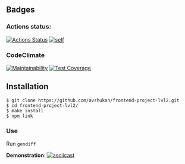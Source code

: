 ## Badges
### Actions status:
[![Actions Status](https://github.com/avshukan/frontend-project-lvl2/workflows/hexlet-check/badge.svg)](https://github.com/avshukan/frontend-project-lvl2/actions)
[![self](https://github.com/avshukan/frontend-project-lvl2/actions/workflows/self.yml/badge.svg)](https://github.com/avshukan/frontend-project-lvl2/actions/workflows/self.yml)

### CodeClimate
[![Maintainability](https://api.codeclimate.com/v1/badges/2dabd5837dfb5cb80aed/maintainability)](https://codeclimate.com/github/avshukan/frontend-project-lvl2/maintainability)
[![Test Coverage](https://api.codeclimate.com/v1/badges/2dabd5837dfb5cb80aed/test_coverage)](https://codeclimate.com/github/avshukan/frontend-project-lvl2/test_coverage)

## Installation
```
$ git clone https://github.com/avshukan/frontend-project-lvl2.git
$ cd frontend-project-lvl2/
$ make install
$ npm link
```

### Use
Run ```gendiff```

**Demonstration**:
[![asciicast](https://asciinema.org/a/466903.svg)](https://asciinema.org/a/466903)
